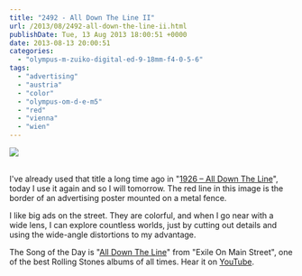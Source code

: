 ```yaml
---
title: "2492 - All Down The Line II"
url: /2013/08/2492-all-down-the-line-ii.html
publishDate: Tue, 13 Aug 2013 18:00:51 +0000
date: 2013-08-13 20:00:51
categories: 
  - "olympus-m-zuiko-digital-ed-9-18mm-f4-0-5-6"
tags: 
  - "advertising"
  - "austria"
  - "color"
  - "olympus-om-d-e-m5"
  - "red"
  - "vienna"
  - "wien"
---
```

<div class="container">
<div class="center"><a target="_blank" href="https://d25zfm9zpd7gm5.cloudfront.net/1200x1200/2013/20130729_152032-Edit_lr.jpg"><img src="https://d25zfm9zpd7gm5.cloudfront.net/0600x0600/2013/20130729_152032-Edit_lr.jpg" /></a></div>
</div>
<br />

I've already used that title a long time ago in "<a href="/2012/01/1926-all-down-the-line.html" target="_blank">1926 – All Down The Line</a>", today I use it again and so I will tomorrow. The red line in this image is the border of an advertising poster mounted on a metal fence.

I like big ads on the street. They are colorful, and when I go near with a wide lens, I can explore countless worlds, just by cutting out details and using the wide-angle distortions to my advantage. 

 The Song of the Day is "<a href="http://www.lyricsmode.com/lyrics/r/rolling_stones/all_down_the_line.html" target="_blank">All Down The Line</a>" from "Exile On Main Street", one of the best Rolling Stones albums of all times. Hear it on <a href="http://www.youtube.com/watch?v=TtAsaDKB0eY" target="_blank">YouTube</a>.
